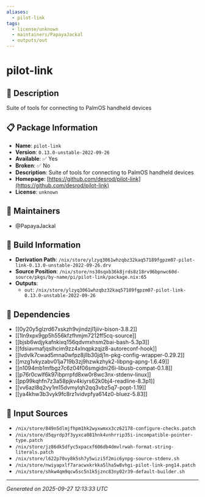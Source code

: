 ```yaml
---
aliases:
  - pilot-link
tags:
  - license/unknown
  - maintainers/PapayaJackal
  - outputs/out
---
```


# pilot-link

## 📝 Description

Suite of tools for connecting to PalmOS handheld devices

## 📋 Package Information

- **Name**: `pilot-link`
- **Version**: `0.13.0-unstable-2022-09-26`
- **Available**: ✅ Yes
- **Broken**: ✅ No
- **Description**: Suite of tools for connecting to PalmOS handheld devices
- **Homepage**: [https://github.com/desrod/pilot-link](https://github.com/desrod/pilot-link)
- **License**: `unknown`
## 👥 Maintainers

- @PapayaJackal


## 🔧 Build Information

- **Derivation Path**: `/nix/store/ylzyq3061whzqbz32kaq57189fgpzm07-pilot-link-0.13.0-unstable-2022-09-26.drv`
- **Source Position**: `/nix/store/ns30sqxb36k8jrds8z18rv96bpnwc60d-source/pkgs/by-name/pi/pilot-link/package.nix:65`
- **Outputs**:
  - `out`:  `/nix/store/ylzyq3061whzqbz32kaq57189fgpzm07-pilot-link-0.13.0-unstable-2022-09-26`

## 🔗 Dependencies

- [[0y20y5glzrd67xskzh9vjindzjl1jiiv-bison-3.8.2]]
- [[1ln9xpx9gp5h556kfzfhmjm7212ff5cq-source]]
- [[bjsb6wdjykafnkixq156qdvmxhsm2bai-bash-5.3p3]]
- [[fdsiavmafjqslhcim9zz4xlnqpkzqjz8-autoreconf-hook]]
- [[lvdvlk7cwad5mna0wfpz8jllb30jdj1n-pkg-config-wrapper-0.29.2]]
- [[mzg1vkyzabv01ja719b3zj9hzwkzhyk2-libpng-apng-1.6.49]]
- [[n1094mb1mfbgz7c6z04f06smgidni26i-libusb-compat-0.1.8]]
- [[p76r0cwlf6k97ibprrpfd8xw0r8wc3nx-stdenv-linux]]
- [[pp99kqhfn7z3a58pjkv4kiyrs62k0bj4-readline-8.3p1]]
- [[vv6azl8q2vy1m15dvmylqh2qq3vbz5q7-popt-1.19]]
- [[ya4khw3b3vyk9fc8rz1vidvpfya614z0-bluez-5.83]]

## 📁 Input Sources

- `/nix/store/849n5dlmjfhpm1hk2wyxwmxx3cz62178-configure-checks.patch`
- `/nix/store/d5qyrdp3f3yyxca081hnk4vnhrrip35i-incompatible-pointer-type.patch`
- `/nix/store/jz86dk5dfyc5xpacxf606db4dmvlrwah-format-string-literals.patch`
- `/nix/store/l622p70vy8k5sh7y5wizi5f2mic6ynpg-source-stdenv.sh`
- `/nix/store/nwiyapxlf7aracwxkrkka5lha5w8vhgi-pilot-link-png14.patch`
- `/nix/store/shkw4qm9qcw5sc5n1k5jznc83ny02r39-default-builder.sh`

---
*Generated on 2025-09-27 12:13:33 UTC*
